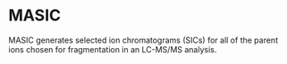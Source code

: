 MASIC
=====

MASIC generates selected ion chromatograms (SICs) for all of the parent ions chosen for fragmentation in an LC-MS/MS analysis.

